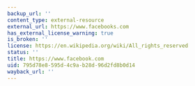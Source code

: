 ```yaml
---
backup_url: ''
content_type: external-resource
external_url: https://www.facebooks.com
has_external_license_warning: true
is_broken: ''
license: https://en.wikipedia.org/wiki/All_rights_reserved
status: ''
title: https://www.facebook.com
uid: 795d78e8-595d-4c9a-b28d-96d2fd8b0d14
wayback_url: ''
---
```

